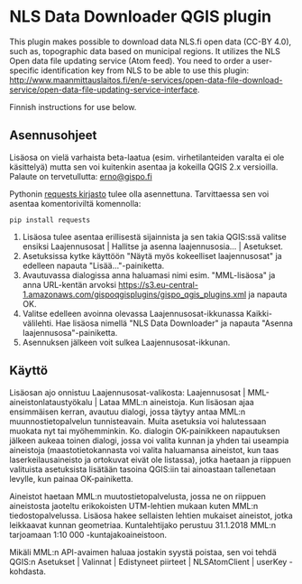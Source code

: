 
# NLS Data Downloader QGIS plugin

This plugin makes possible to download data NLS.fi open data (CC-BY 4.0), such as, topographic data based on municipal regions. It utilizes the NLS Open data file updating service (Atom feed). You need to order a user-specific identification key from NLS to be able to use this plugin: http://www.maanmittauslaitos.fi/en/e-services/open-data-file-download-service/open-data-file-updating-service-interface.

Finnish instructions for use below.

## Asennusohjeet

Lisäosa on vielä varhaista beta-laatua (esim. virhetilanteiden varalta ei ole käsittelyä) mutta sen voi kuitenkin asentaa ja kokeilla QGIS 2.x versioilla. Palaute on tervetullutta: erno@gispo.fi

Pythonin [requests kirjasto](http://docs.python-requests.org/) tulee olla asennettuna. Tarvittaessa sen voi asentaa komentoriviltä komennolla:

```pip install requests```

1. Lisäosa tulee asentaa erillisestä sijainnista ja sen takia QGIS:ssä valitse ensiksi Laajennusosat | Hallitse ja asenna laajennusosia... | Asetukset.
2. Asetuksissa kytke käyttöön "Näytä myös kokeelliset laajennusosat" ja edelleen napauta "Lisää..."-painiketta.
3. Avautuvassa dialogissa anna haluamasi nimi esim. "MML-lisäosa" ja anna URL-kentän arvoksi https://s3.eu-central-1.amazonaws.com/gispoqgisplugins/gispo_qgis_plugins.xml ja napauta OK.
4. Valitse edelleen avoinna olevassa Laajennusosat-ikkunassa Kaikki-välilehti. Hae lisäosa nimellä "NLS Data Downloader" ja napauta "Asenna laajennusosa"-painiketta.
5. Asennuksen jälkeen voit sulkea Laajennusosat-ikkunan.

## Käyttö

Lisäosan ajo onnistuu Laajennusosat-valikosta: Laajennusosat | MML-aineistonlataustyökalu | Lataa MML:n aineistoja. Kun lisäosan ajaa ensimmäisen kerran, avautuu dialogi, jossa täytyy antaa MML:n muunnostietopalvelun tunnisteavain. Muita asetuksia voi halutessaan muokata nyt tai myöhemminkin. Ko. dialogin OK-painikkeen napautuksen jälkeen aukeaa toinen dialogi, jossa voi valita kunnan ja yhden tai useampia aineistoja (maastotietokannasta voi valita haluamansa aineistot, kun taas laserkeilausaineisto ja ortokuvat eivät ole listassa), jotka haetaan ja riippuen valituista asetuksista lisätään tasoina QGIS:iin tai ainoastaan tallenetaan levylle, kun painaa OK-painiketta.

Aineistot haetaan MML:n muutostietopalvelusta, jossa ne on riippuen aineistosta jaoteltu erikokoisten UTM-lehtien mukaan kuten MML:n tiedostopalvelussa. Lisäosa hakee sellaisten lehtien mukaiset aineistot, jotka leikkaavat kunnan geometriaa. Kuntalehtijako perustuu 31.1.2018 MML:n tarjoamaan 1:10 000 -kuntajakoaineistoon.

Mikäli MML:n API-avaimen haluaa jostakin syystä poistaa, sen voi tehdä QGIS:n Asetukset | Valinnat | Edistyneet piirteet | NLSAtomClient | userKey -kohdasta.


